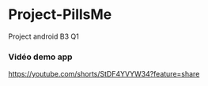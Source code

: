 # Project-PillsMe
Project android B3 Q1

### Vidéo demo app
https://youtube.com/shorts/StDF4YVYW34?feature=share
